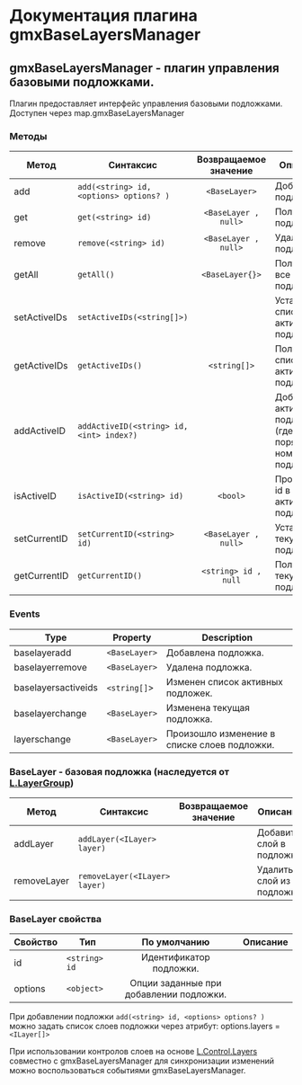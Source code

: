 # Документация плагина gmxBaseLayersManager

## gmxBaseLayersManager - плагин управления базовыми подложками.

Плагин предоставляет интерфейс управления базовыми подложками.
Доступен через map.gmxBaseLayersManager

### Методы

Метод|Синтаксис|Возвращаемое значение|Описание
------|------|:---------:|-----------
add|`add(<string> id, <options> options? )`|`<BaseLayer>`| Добавить подложку.
get|`get(<string> id)`|`<BaseLayer , null>`| Получить подложку.
remove|`remove(<string> id)`|`<BaseLayer , null>`| Удалить подложку.
getAll|`getAll()`|`<BaseLayer{}>`| Получить все подложки.
setActiveIDs|`setActiveIDs(<string[]>)`|| Установить список активных подложек.
getActiveIDs|`getActiveIDs()`|`<string[]>`| Получить список активных подложек.
addActiveID|`addActiveID(<string> id, <int> index?)`|| Добавить активную подложку (где index порядковый номер подложки).
isActiveID|`isActiveID(<string> id)`|`<bool>`| Проверить id в списке активных подложек.
setCurrentID|`setCurrentID(<string> id)`|`<BaseLayer , null>`| Установить текущую подложку.
getCurrentID|`getCurrentID()`|`<string> id , null`| Получить текущую подложку.

### Events

| Type | Property | Description
| --- | --- | ---
| baselayeradd | `<BaseLayer>` | Добавлена подложка.
| baselayerremove | `<BaseLayer>` | Удалена подложка.
| baselayersactiveids | `<string[]`> | Изменен список активных подложек.
| baselayerchange | `<BaseLayer>` | Изменена текущая подложка.
| layerschange | `<BaseLayer>` | Произошло изменение в списке слоев подложки.

### BaseLayer - базовая подложка (наследуется от [L.LayerGroup](http://leafletjs.com/reference.html#layergroup))

Метод|Синтаксис|Возвращаемое значение|Описание
------|------|:---------:|-----------
addLayer|`addLayer(<ILayer> layer)`|| Добавить слой в подложку.
removeLayer|`removeLayer(<ILayer> layer)`|| Удалить слой из подложки.

### BaseLayer свойства

Свойство|Тип|По умолчанию|Описание
------|------|:---------:|-----------
id | `<string> id` | Идентификатор подложки.
options | `<object>` | Опции заданные при добавлении подложки.

При добавлении подложки `add(<string> id, <options> options? )` можно задать список слоев подложки через атрибут:
options.layers = `<ILayer[]>`

При использовании контролов слоев на основе [L.Control.Layers](http://leafletjs.com/reference.html#control-layers) совместно с gmxBaseLayersManager
для синхронизации изменений можно воспользоваться событиями gmxBaseLayersManager.
